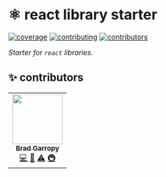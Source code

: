 # ⚛ react library starter

[![coverage][codecov-badge]][codecov]
[![contributing][contributing-badge]][contributing]
[![contributors][contributors-badge]][contributors]

_Starter for `react` libraries._

## ✨ contributors

<!-- ALL-CONTRIBUTORS-LIST:START - Do not remove or modify this section -->
<!-- prettier-ignore-start -->
<!-- markdownlint-disable -->
<table>
  <tr>
    <td align="center"><a href="https://bradgarropy.com"><img src="https://avatars.githubusercontent.com/u/11336745?v=4?s=100" width="100px;" alt=""/><br /><sub><b>Brad Garropy</b></sub></a><br /><a href="https://github.com/bradgarropy/react-library-starter/commits?author=bradgarropy" title="Code">💻</a> <a href="https://github.com/bradgarropy/react-library-starter/commits?author=bradgarropy" title="Documentation">📖</a> <a href="https://github.com/bradgarropy/react-library-starter/commits?author=bradgarropy" title="Tests">⚠️</a> <a href="#infra-bradgarropy" title="Infrastructure (Hosting, Build-Tools, etc)">🚇</a></td>
  </tr>
</table>

<!-- markdownlint-restore -->
<!-- prettier-ignore-end -->

<!-- ALL-CONTRIBUTORS-LIST:END -->

[codecov]: https://app.codecov.io/gh/bradgarropy/react-library-starter
[contributing]: https://github.com/bradgarropy/react-library-starter/blob/master/contributing.md
[contributors]: #-contributors
[codecov-badge]: https://img.shields.io/codecov/c/github/bradgarropy/react-library-starter?style=flat-square
[contributing-badge]: https://img.shields.io/badge/PRs-welcome-success?style=flat-square
[contributors-badge]: https://img.shields.io/github/all-contributors/bradgarropy/react-library-starter?style=flat-square
